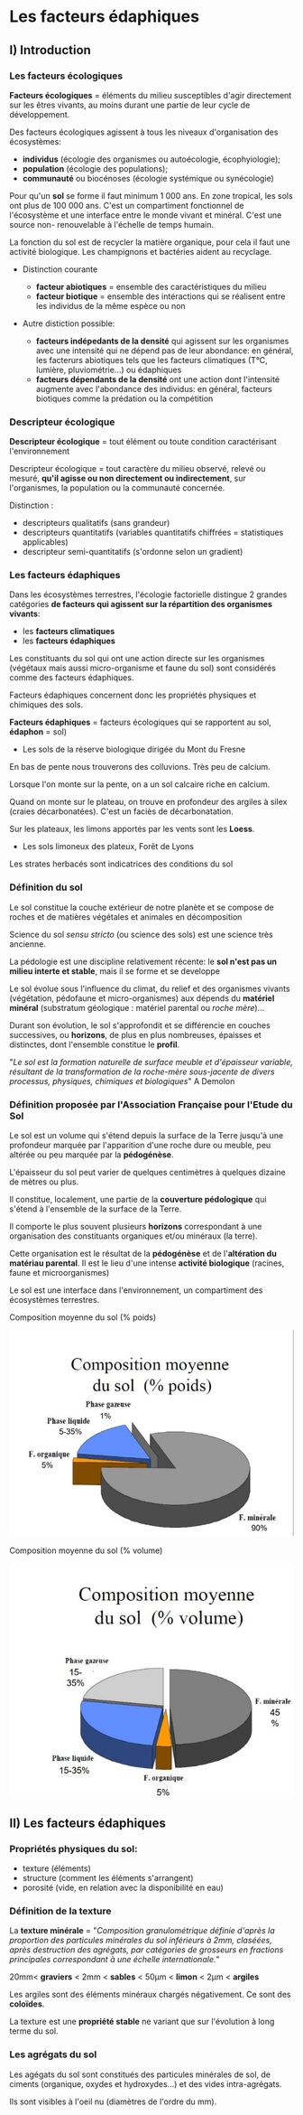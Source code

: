 # Les facteurs édaphiques

## I) Introduction

### Les facteurs écologiques

**Facteurs écologiques** = éléments du milieu susceptibles d'agir directement sur les êtres vivants, au moins durant une partie de leur cycle de développement.

Des facteurs écologiques agissent à tous les niveaux d'organisation des écosystèmes:

* **individus** (écologie des organismes ou autoécologie, écophyiologie);
* **population** (écologie des populations); 
* **communauté** ou biocénoses (écologie systémique ou synécologie)

Pour qu'un **sol** se forme il faut minimum 1 000 ans. En zone tropical, les sols ont plus de 100 000 ans. C'est un compartiment fonctionnel de l'écosystème et une interface entre le monde vivant et minéral. C'est une source non- renouvelable à l'échelle de temps humain.

La fonction du sol est de recycler la matière organique, pour cela il faut une activité biologique. Les champignons et bactéries aident au recyclage.


* Distinction courante

	* **facteur abiotiques** = ensemble des caractéristiques du milieu
    * **facteur biotique** = ensemble des intéractions qui se réalisent entre les individus de la même espèce ou non
    

* Autre distiction possible:
	
    * **facteurs indépedants de la densité** qui agissent sur les organismes avec une intensité qui ne dépend pas de leur abondance: en général, les facterurs abiotiques tels que les facteurs climatiques (T°C, lumière, pluviométrie...) ou édaphiques
    * **facteurs dépendants de la densité** ont une action dont l'intensité augmente avec l'abondance des individus: en général, facteurs biotiques comme la prédation ou la compétition

### Descripteur écologique

**Descripteur écologique** = tout élément ou toute condition caractérisant l'environnement 

Descripteur écologique = tout caractère du milieu observé, relevé ou mesuré, **qu'il agisse ou non directement ou indirectement**, sur l'organismes, la population ou la communauté concernée.

Distinction :

* descripteurs qualitatifs (sans grandeur)
* descripteurs quantitatifs (variables quantitatifs chiffrées = statistiques applicables)
* descripteur semi-quantitatifs (s'ordonne selon un gradient)

### Les facteurs édaphiques

Dans les écosystèmes terrestres, l'écologie factorielle distingue 2 grandes catégories **de facteurs qui agissent sur la répartition des organismes vivants**:

* les **facteurs climatiques**
* les **facteurs édaphiques**

Les constituants du sol qui ont une action directe sur les organismes (végétaux mais aussi micro-organisme et faune du sol) sont considérés comme des facteurs édaphiques.

Facteurs édaphiques concernent donc les propriétés physiques et chimiques des sols. 

**Facteurs édaphiques** = facteurs écologiques qui se rapportent au sol, **édaphon** = sol)

* Les sols de la réserve biologique dirigée du Mont du Fresne

En bas de pente nous trouverons des colluvions. Très peu de calcium.

Lorsque l'on monte sur la pente, on a un sol calcaire riche en calcium.

Quand on monte sur le plateau, on trouve en profondeur des argiles à silex (craies décarbonatées). C'est un faciès de décarbonatation.

Sur les plateaux, les limons apportés par les vents sont les **Loess**.

* Les sols limoneux des plateux, Forêt de Lyons

Les strates herbacés sont indicatrices des conditions du sol

### Définition du sol

Le sol constitue la couche extérieur de notre planète et se compose de roches et de matières végétales et animales en décomposition

Science du sol *sensu stricto* (ou science des sols) est une science très ancienne.

La pédologie est une discipline relativement récente: le **sol n'est pas un milieu interte et stable**, mais il se forme et se developpe

Le sol évolue sous l'influence du climat, du relief et des organismes vivants (végétation, pédofaune et micro-organismes) aux dépends du **matériel minéral** (substratum géologique : matériel parental ou *roche mère*)...

Durant son évolution, le sol s'approfondit et se différencie en couches successives, ou **horizons**, de plus en plus nombreuses, épaisses et distinctes, dont l'ensemble constitue le **profil**.

"*Le sol est la formation naturelle de surface meuble et d'épaisseur variable, résultant de la transformation de la roche-mère sous-jacente de divers processus, physiques, chimiques et biologiques*" A Demolon

### Définition proposée par l'Association Française pour l'Etude du Sol

Le sol est un volume qui s'étend depuis la surface de la Terre jusqu'à une profondeur marquée par l'apparition d'une roche dure ou meuble, peu altérée ou peu marquée par la **pédogénèse**.

L'épaisseur du sol peut varier de quelques centimètres à quelques dizaine de mètres ou plus.

Il constitue, localement, une partie de la **couverture pédologique** qui s'étend à l'ensemble de la surface de la Terre.

Il comporte le plus souvent plusieurs **horizons** correspondant à une organisation des constituants organiques et/ou minéraux (la terre).

Cette organisation est le résultat de la **pédogénèse** et de l'**altération du matériau parental**. Il est le lieu d'une intense **activité biologique** (racines, faune et microorganismes)

Le sol est une interface dans l'environnement, un compartiment des écosystèmes terrestres.

Composition moyenne du sol (% poids)

![Composition moyenne du sol (% poids)](Images/Fig2.JPG)

Composition moyenne du sol (% volume)

![Composition moyenne du sol (% volume)](Images/Fig3.JPG)

## II) Les facteurs édaphiques

### Propriétés physiques du sol:

* texture (éléments)
* structure (comment les éléments s'arrangent)
* porosité (vide, en relation avec la disponibilité en eau)

### Définition de la texture

La **texture minérale** = "*Composition granulométrique définie d'après la proportion des particules minérales du sol inférieurs à 2mm, claséées, après destruction des agrégats, par catégories de grosseurs en fractions principales correspondant à une échelle internationale.*"

20mm< **graviers** < 2mm < **sables** < 50µm < **limon** < 2µm < **argiles**

Les argiles sont des éléments minéraux chargés négativement. Ce sont des **coloïdes**.

La texture est une **propriété stable** ne variant que sur l'évolution à long terme du sol.

### Les agrégats du sol

Les agégats du sol sont constitués des particules minérales de sol, de ciments (organique, oxydes et hydroxydes...) et des vides intra-agrégats.

Ils sont visibles à l'oeil nu (diamètres de l'ordre du mm).

